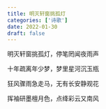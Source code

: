 ```yaml
---
title: 明灭轩窗挑孤灯
categories: ['诗歌']
date: 2022-01-30
draft: false
---
```


明灭轩窗挑孤灯，停笔罔闻夜雨声

十年疏离年少梦，梦里星河沉玉瓶

狂风骤雨急走马，无有长安静观花

挥袖研墨檀月色，点绛彩云又南风
